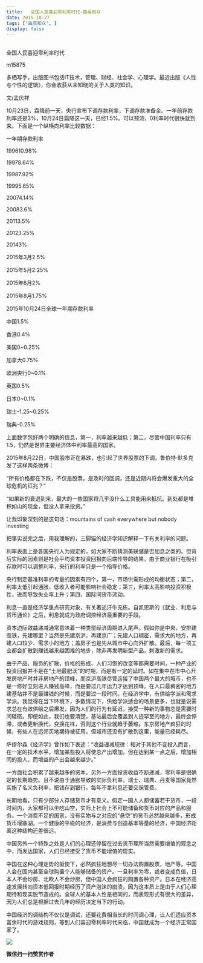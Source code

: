 ```yaml
---
title:   全国人民喜迎零利率时代-曲高和众
date: 2015-10-27
tags: ["曲高和众", ]
display: false
---
```



## 



全国人民喜迎零利率时代




m15875




多栖写手，出版图书包括IT技术，管理、财经、社会学、心理学。最近出版《人性与个性的逻辑》，你会收获从未知晓的关于人类的知识。


文/孟庆祥



10月23日，霜降前一天，央行宣布下调存款利率，下调存款准备金。一年前存款利率还是3%，10月24日霜降这一天，已经1.5%。可以预测，0利率时代很快就到来。下面是一个纵横向利率比较数据：



一年期存款利率

199610.98%

19978.64%

19987.92%

19995.65%

20074.14%

20083.6%

20113.5%

20123.25%

20143%

2015年3月2.5%

2015年5月2.25%

2015年6月2%

2015年8月1.75%



2015年10月24日全球一年期存款利率

中国1.5%

香港0.4%

美国0~0.25%

加拿大0.75%

欧洲央行0~0.1%

英国0.5%

日本0~0.1%

瑞士-1.25~0.25%

瑞典-0.25%



上面数字包好两个明确的信息，第一，利率越来越低；第二，尽管中国利率只有1.5，仍然是世界主要经济体中利率最高的国家。



2015年8月22日，中国股市正在暴跌，也引起了世界股票的下调，鲁伯特·默多克发了这样两条微博：



“所有价格都在下跌，不仅是股票。是及时的回调，还是近期内将会爆发重大的全球危机的征兆？”



“如果新的衰退到来，最大的一些国家将几乎没什么工具能用来抵抗。到处都是堆积如山的现金，但没人拿来投资。”



让我印象深刻的是这句话：mountains of cash everywhere but nobody investing



把事实说完之后，用我理解的，三脚猫的经济学知识解释一下有关利率的问题。



利率表面上是各国央行人为规定的，如大家不断猜测美联储是否加息之类的。但背后实际的因素则是社会平均资本投资回报向后端传导的结果。由于商业银行在吸引存款时可以调整利率，央行的利率只是一个指导价格。



央行制定基准利率的考量的因素有四个，第一，市场供需形成的均衡状态；第二，利率太低引起通胀，低收入者可能影响社会稳定；第三，利率太高影响投资积极性，进而导致失业率上升；第四，国际间货币流动。



利息一直是经济学重点研究对象，有关著述汗牛充栋。自凯恩斯的《就业、利息与货币通论》之后，利息就成为政府调控经济最重要的手段。



资本边际效益递减通常意味着一种类型经济周期进入尾声。假如你是中央，安排建高铁，先建哪里？当然是先建京沪，再建京广；先建人口稠密，需求大的地方，再建人口较少、需求小的地方；盖房子也是先从城市中心向外扩散。最后，每一项工业都会扩散到赚钱越来越困难的地步，除非再发明新型产品，刺激新的需求。



由于产品、服务的扩散，价格的形成、人们习惯的改变等都需要时间，一种产业的投资回报并不是在“土地最肥沃”的时期，而是有一定的延时。如在集中在市中心开发房地产时并非房地产的顶峰，而京沪高铁尽管连接了中国两个最大的城市，也不是一修好立刻进入赚钱高峰，而是要过几年运力才达到顶峰。在人口最稠密的地方建基站并不是最赚钱的时候，而是要过一段时间。在经济学中，有供给学派和需求学派。我觉得在当下环境下，多数情况下，供给学派适合的场景更多，也就是说需求总在有效供给之后爆发，因为人们的行为有延迟，接受一种新的事物总是需要时间砥砺。即便如此，我们也要清楚，基站最后会覆盖到人迹罕至的地方，最终会停滞，或者更新换代，变换花样，否则这个行业就趋于萎缩。东京房地产疯狂的时候，有些人在远郊买地期待被征用，但城市还没有扩散到这里，能量已经耗尽。



萨缪尔森《经济学》曾作如下表述：“收益递减规律：相对于其他不变投入而言，在一定的技术水平，增加某些投入将使总产出增加。但在达到某一点之后，增加相同的投人，而增益的产出会越来越少。”



一方面社会积累了越来越多的资本，另外一方面投资收益不断递减，零利率是很确定的长期趋势。且不说由于通胀导致的实际负利率，瑞士、瑞典、丹麦等国家竟然实施了名义负利率，把钱存到银行，每年不拿利息还要交保管费。



长期地看，只有少部分人存储货币才有意义。假定一国人人都储蓄若干货币，一段时间内，大家都可以坐吃山空，实际上社会上不可能储备和货币对应的产品和服务。一个消费不足的国家，没有实物与之对应的“悬空”的货币必然越来越多，形成货币堰塞湖。一个健康的平稳的经济，是消费与创造基本等量的经济，中国经济距离这种结构还差很远。



中国另外一个特殊之处是人们的心理还停留在过去货币理所当然需要增值的观念之中，而发达国家，人们已经接受了货币不能增值的现实。



中国在这种心理定势的驱使下，必然疯狂地想尽一切办法购置股票，地产等。中国人会在国内甚至全球购置个人能够储备的资产。一旦利率为零，或者变成负值，日本人不会炒房、北欧人不会炒房，但中国人会疯狂的购置各种资产。日本在经济高速发展转向资本低回报时期经历了资产泡沫的崩溃，因为这本质上是由于人们心理期待和现实脱节造成的。全球人的基本人性是相同的，而表现形式有很大的差异，因为人们总是根据过去几年的经历决定当下的行动。



中国经济的调结构不仅仅是调试，还要花费相当长的时间调心理，让人们适应资本富余时代的游戏规则，等到人们喜迎零利率时代来临，中国就成为一个经济正常国家了。



<img data-s="300,640" data-type="jpeg" src="http://mmbiz.qpic.cn/mmbiz/fxGMiaL5Zj1gAtMBdoRAfrkfBNF0WEAG9elY136EMERA8zleoqyibsc68mLpoiagDqkzcRhEo0psRuCqoQbcWg52w/0?wx_fmt=jpeg" data-ratio="1" data-w="430"/>


**微信扫一扫赞赏作者**
